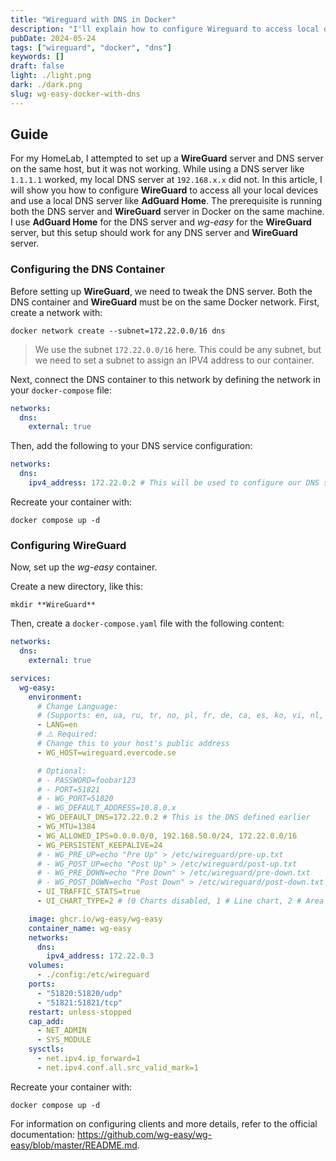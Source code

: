 ```yaml
---
title: "Wireguard with DNS in Docker"
description: "I'll explain how to configure Wireguard to access local devices and use a local DNS serve like AdGuard Home, with both running in Docker on the same machine."
pubDate: 2024-05-24
tags: ["wireguard", "docker", "dns"]
keywords: []
draft: false
light: ./light.png
dark: ./dark.png
slug: wg-easy-docker-with-dns
---
```


## Guide

For my HomeLab, I attempted to set up a **WireGuard** server and DNS server on the same host, but it was not working. While using a DNS server like `1.1.1.1` worked, my local DNS server at `192.168.x.x` did not. In this article, I will show you how to configure **WireGuard** to access all your local devices and use a local DNS server like **AdGuard Home**. The prerequisite is running both the DNS server and **WireGuard** server in Docker on the same machine. I use **AdGuard Home** for the DNS server and _wg-easy_ for the **WireGuard** server, but this setup should work for any DNS server and **WireGuard** server.

### Configuring the DNS Container

Before setting up **WireGuard**, we need to tweak the DNS server. Both the DNS container and **WireGuard** must be on the same Docker network. First, create a network with:

```shell
docker network create --subnet=172.22.0.0/16 dns
```

> We use the subnet `172.22.0.0/16` here. This could be any subnet, but we need to set a subnet to assign an IPV4 address to our container.

Next, connect the DNS container to this network by defining the network in your `docker-compose` file:

```yaml
networks:
  dns:
    external: true
```

Then, add the following to your DNS service configuration:

```yaml
networks:
  dns:
    ipv4_address: 172.22.0.2 # This will be used to configure our DNS server for clients
```

Recreate your container with:

```shell
docker compose up -d
```

### Configuring **WireGuard**

Now, set up the _wg-easy_ container.

Create a new directory, like this:

```shell
mkdir **WireGuard**
```

Then, create a `docker-compose.yaml` file with the following content:

```yaml
networks:
  dns:
    external: true

services:
  wg-easy:
    environment:
      # Change Language:
      # (Supports: en, ua, ru, tr, no, pl, fr, de, ca, es, ko, vi, nl, is, pt, chs, cht, it, th, hi)
      - LANG=en
      # ⚠️ Required:
      # Change this to your host's public address
      - WG_HOST=wireguard.evercode.se

      # Optional:
      # - PASSWORD=foobar123
      # - PORT=51821
      # - WG_PORT=51820
      # - WG_DEFAULT_ADDRESS=10.8.0.x
      - WG_DEFAULT_DNS=172.22.0.2 # This is the DNS defined earlier
      - WG_MTU=1384
      - WG_ALLOWED_IPS=0.0.0.0/0, 192.168.50.0/24, 172.22.0.0/16
      - WG_PERSISTENT_KEEPALIVE=24
      # - WG_PRE_UP=echo "Pre Up" > /etc/wireguard/pre-up.txt
      # - WG_POST_UP=echo "Post Up" > /etc/wireguard/post-up.txt
      # - WG_PRE_DOWN=echo "Pre Down" > /etc/wireguard/pre-down.txt
      # - WG_POST_DOWN=echo "Post Down" > /etc/wireguard/post-down.txt
      - UI_TRAFFIC_STATS=true
      - UI_CHART_TYPE=2 # (0 Charts disabled, 1 # Line chart, 2 # Area chart, 3 # Bar chart)

    image: ghcr.io/wg-easy/wg-easy
    container_name: wg-easy
    networks:
      dns:
        ipv4_address: 172.22.0.3
    volumes:
      - ./config:/etc/wireguard
    ports:
      - "51820:51820/udp"
      - "51821:51821/tcp"
    restart: unless-stopped
    cap_add:
      - NET_ADMIN
      - SYS_MODULE
    sysctls:
      - net.ipv4.ip_forward=1
      - net.ipv4.conf.all.src_valid_mark=1
```

Recreate your container with:

```shell
docker compose up -d
```

For information on configuring clients and more details, refer to the official documentation: <https://github.com/wg-easy/wg-easy/blob/master/README.md>.
